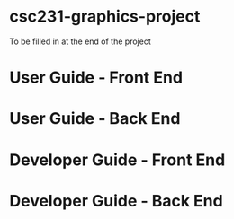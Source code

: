 # csc231-graphics-project
To be filled in at the end of the project


# User Guide - Front End


# User Guide - Back End


# Developer Guide - Front End


# Developer Guide - Back End